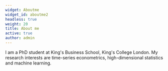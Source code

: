 ```yaml
---
widget: Aboutme
widget_id: aboutme2
headless: true
weight: 20
title: About me
active: true
author: admin
---
```

I am a PhD student at King's Business School, King's College London.  My research interests are time-series econometrics, high-dimensional statistics and machine learning.